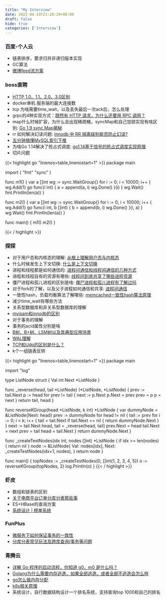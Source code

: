 ```yaml
---
title: "My Interview"
date: 2022-04-19T21:20:29+08:00
draft: false
hide: true
categories: ['Interview']
---
```


<!-- ## 面试
* 2022-04-20 11:00 百度-个人云 * 2
* 2022-04-25 14:00 boss直聘
* 2022-04-26 11:00 探探
* 2022-04-27 14:30 Shopee * 2
* 2022-04-28 16:00 字节跳动-番茄小说
* 2022-05-07 16:00 青藤云
* 2022-05-09 14:30 趣加
* 2022-05-09 19:00 商汤
* 2022-05-10 17:00 一点资讯
* 2022-05-11 11:00 掌阅科技
* 2022-05-11 下午  青藤云 -->

### 百度-个人云
* 链表排序，要求归并非递归版本实现
* GC算法
* [微博feed流方案](https://utf8.hk/archives/php_redis_weibo_feed.html)

### boss直聘
* [HTTP 1.0、1.1、2.0、3.0区别](https://www.jianshu.com/p/cd70b8e90d00)
* docker单机 服务端的最大连接数
* tcp 为啥需要time_wait，以及丢失最后一次ack后，怎么处理
* grpc的4种实现方式：[既然有 HTTP 请求，为什么还要用 RPC 调用？](https://www.zhihu.com/question/41609070)
* map什么时候扩容，为什么会出现稀疏桶，syncMap和自己加锁实现有啥区别: [Go 1.9 sync.Map揭秘](https://colobu.com/2017/07/11/dive-into-sync-Map/)
* rr 如何解决幻读问题: [Innodb 中 RR 隔离级别能否防止幻读?](https://github.com/Yhzhtk/note/issues/42)
* [五分钟搞懂MySQL索引下推](https://www.cnblogs.com/three-fighter/p/15246577.html)
* 为啥Go 1.14解决了抢占式调度: [go1.14基于信号的抢占式调度实现原理](https://xiaorui.cc/archives/6535)
* 切片问题

{{< highlight go "linenos=table,linenostart=1" >}}
package main

import (
	"fmt"
	"sync"
)

func m1() {
	var a []int
	wg := sync.WaitGroup{}
	for i := 0; i < 10000; i++ {
		wg.Add(1)
		go func(i int) {
			a = append(a, i)
			wg.Done()
		}(i)
	}
	wg.Wait()
	fmt.Println(len(a))
}

func m2() {
	var a []int
	wg := sync.WaitGroup{}
	for i := 0; i < 10000; i++ {
		wg.Add(1)
		go func(i int, b []int) {
			b = append(b, i)
			wg.Done()
		}(i, a)
	}
	wg.Wait()
	fmt.Println(len(a))
}

func main() {
	m1()
	m2()
}

{{< / highlight >}}


### 探探
* 对于用户态和内核态的理解: [从根上理解用户态与内核态](https://segmentfault.com/a/1190000039774784)
* 什么时候发生上下文切换: [什么是上下文切换](https://luffy997.github.io/2021/07/19/%E4%BB%80%E4%B9%88%E6%98%AF%E4%B8%8A%E4%B8%8B%E6%96%87%E5%88%87%E6%8D%A2/#%E4%B8%8A%E4%B8%8B%E6%96%87)
* 进程和线程都是如何通信的: [进程间通信和线程间通信的几种方式](https://www.cnblogs.com/fanguangdexiaoyuer/p/10834737.html)
* 进程和线程自有的资源有哪些: [线程间到底共享了哪些进程资源](https://cloud.tencent.com/developer/article/1768025)
* 僵尸进程和孤儿进程的区别是啥: [僵尸进程和孤儿进程有了解过吗](https://xie.infoq.cn/article/3a980c8f6a5a0a7a26cc3d2e8)
* 对于fork的了解，以及父子进程如何通信和共享: [进程间通信](https://akaedu.github.io/book/ch30s04.html)
* 一致性hash，负载均衡算法了解哪些: [memcached一致性hash算法原理 ](https://www.cnblogs.com/hjwublog/p/5625275.html)
* 减少time_wait有哪些方法
* 关系型数据库和非关系型数据库的理解
* [myisam和innodb的区别](https://www.zhihu.com/question/20596402)
* 对于事务的理解
* 事务的acid属性分别是啥
* [B树、B+树、LSM树以及其典型应用场景](https://blog.csdn.net/u010853261/article/details/78217823)
* [WAL理解](https://www.cnblogs.com/xuwc/p/14037750.html)
* [TCP和Udp的区别是什么？](https://www.zhihu.com/question/47378601/answer/276353285)
* k个一组链表反转

{{< highlight go "linenos=table,linenostart=1" >}}
package main

import "log"

type ListNode struct {
	Val  int
	Next *ListNode
}

func _reverse(head, tail *ListNode) (*ListNode, *ListNode) {
	prev := tail.Next
	p := head
	for prev != tail {
		next := p.Next
		p.Next = prev
		prev = p
		p = next
	}
	return tail, head
}

func reverseKGroup(head *ListNode, k int) *ListNode {
	var dummyNode = &ListNode{Next: head}
	prev := dummyNode
	for head != nil {
		tail := prev
		for i := 0; i < k; i++ {
			tail = tail.Next
			if tail.Next == nil {
				return dummyNode.Next
			}
		}
		next := tail.Next
		head, tail = _reverse(head, tail)
		prev.Next = head
		tail.Next = next
		prev = tail
		head = tail.Next
	}
	return dummyNode.Next
}

func _createTestNodes(idx int, nodes []int) *ListNode {
	if idx >= len(nodes) {
		return nil
	}
	node := &ListNode{
		Val:  nodes[idx],
		Next: _createTestNodes(idx+1, nodes),
	}
	return node
}

func main() {
	topNodes := _createTestNodes(0, []int{1, 2, 3, 4, 5})
	o := reverseKGroup(topNodes, 2)
	log.Println(o)
}
{{< / highlight >}}



### 虾皮
* 数组和链表的区别 
* [关于电商平台订单分库分表那些事](https://www.cnblogs.com/ZJOE80/p/15763170.html)
* ES+HBase的查询方案
* [系统设计 | 榜单系统](https://zhuanlan.zhihu.com/p/477724438)


### FunPlus
* [微服务下如何保证事务的一致性](https://zhuanlan.zhihu.com/p/130416752)
* [分库分表常见玩法及跨库查询/事务等问题](https://www.jianshu.com/p/6f5662908dae)


### 青腾云
* [详解 Go 程序的启动流程，你知道 g0，m0 是什么吗？](https://segmentfault.com/a/1190000040181868)
* [Golang为什么需要内存逃逸，如果全部逃逸，或者全部不逃逸会怎么样](https://segmentfault.com/a/1190000040450335)
* [go怎么做内存分配]()
* [k8s相关原理]()
* 系统设计，自行数据结构设计一个排名系统，支持查询top 1000和自己的排名